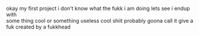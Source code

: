 okay my first project i don't know what the fukk i am doing 
lets see i endup with   
some thing cool or something useless cool shiit 
probably goona call it give a fuk
created by a fukkhead 